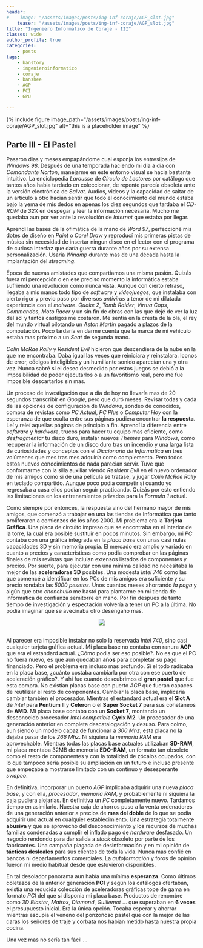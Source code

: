 ```yaml
---
header:
#    image: "/assets/images/posts/ing-inf-coraje/AGP_slot.jpg"
    teaser: "/assets/images/posts/ing-inf-coraje/AGP_slot.jpg"
title: "Ingeniero Informatico de Coraje - III"
classes: wide
author_profile: true
categories:
    - posts
tags: 
    - banstory
    - ingenieroinformatico
    - coraje
    - banshee
    - AGP
    - PCI
    - GPU
    
---
```


{% include figure image_path="/assets/images/posts/ing-inf-coraje/AGP_slot.jpg" alt="this is a placeholder image" %}

## Parte III - El Pastel

Pasaron dias y meses empapándome cual esponja los entresijos de *Windows 98*. Después de una temporada haciendo mi dia a dia con *Comandante Norton*, manejarme en este entorno visual se hacia bastante intuitivo. La enciclopedia *Larousse* de *Circulo de Lectores* por catálogo que tantos años habia tardado en coleccionar, de repente parecía obsoleta ante la versión electrónica de *Salvat*. Audios, videos y la capacidad de saltar de un artículo a otro hacian sentir que todo el conocimiento del mundo estaba bajo la yema de mis dedos en apenas los diez segundos que tardaba el *CD-ROM* de *32X* en despegar y leer la información necesaria. Mucho me quedaba aun por ver ante la revolución de *Internet* que estaba por llegar.

Aprendí las bases de la ofimática de la mano de *Word 97*, perfeccioné mis dotes de diseño en *Paint* o *Corel Draw* y reproducí mis primeras pistas de música sin necesidad de insertar ningun disco en el lector con el programa de curiosa interfaz que daría guerra durante años por su extensa personalización. Usaria *Winamp* durante mas de una década hasta la implantación del *streaming*.

Época de nuevas amistades que compartiamos una misma pasión. Quizás fuera mi percepción o en ese preciso momento la informática estaba sufriendo una revolución como nunca vista. Aunque con cierto retraso, llegaba a mis manos todo tipo de *software* y *videojuegos*, que instalaba con cierto rigor y previo paso por diversos *antivirus* a tenor de mi dilatada experiencia con el *malware*. *Quake 2*, *Tomb Raider*, *Virtua Cops*, *Commandos*, *Moto Racer* y un sin fin de obras con las que dejé de ver la luz del sol y tantos castigos me costaron. Me sentía en la cresta de la ola, el rey del mundo virtual pilotando un *Aston Martin* pagado a plazos de la computación. Poco tardaría en darme cuenta que la marca de mi vehículo estaba mas próximo a un *Seat* de segunda mano.

*Colin McRae Rally* y *Resident Evil* hicieron que descendiera de la nube en la que me encontraba. Daba igual las veces que reiniciara y reinstalara. Iconos de error, códigos inteligibles y un humillante sonido aparecían una y otra vez. Nunca sabré si el deseo desmedido por estos juegos se debió a la imposibilidad de poder ejecutarlos o a un favoritismo real, pero me fue imposible descartarlos sin mas. 

Un proceso de investigación que a dia de hoy no llevaría mas de 20 segundos transcribir en *Google*, pero que duró meses. Revisar todas y cada de las opciones de configuración de *Windows*, sondeo de conocidos, compra de revistas como *PC Actual*, *PC Plus* o *Computer Hoy* con la esperanza de que oculta entre sus páginas pudiera encontrar **la respuesta**. Leí y releí aquellas páginas de principio a fin. Aprendí la diferencia entre *software* y *hardware*, trucos para hacer tu equipo mas eficiente, como *desfragmentar* tu disco duro, instalar nuevos *Themes* para *Windows*, como recuperar la información de un disco duro tras un incendio y una larga lista de curiosidades y conceptos con el *Diccionario de Informática* en tres volúmenes que mes tras mes adquiría como complemento. Pero todos estos nuevos conocimientos de nada parecian servir. Tuve que conformarme con la silla auxiliar viendo *Resident Evil* en el nuevo ordenador de mis amigos como si de una película se tratase, y jugar *Colin McRae Rally* en teclado compartido. Aunque poco podia competir si cuando yo regresaba a casa ellos podían seguir practicando. Quizás por esto entiendo las limitaciones en los entrenamientos privados para la *Formula 1* actual.

Como siempre por entonces, la respuesta vino del hermano mayor de mis amigos, que comenzó a trabajar en una las tiendas de Informática que tanto proliferaron a comienzos de los años 2000. Mi problema era la **Tarjeta Gráfica**. Una placa de circuito impreso que se encontraba en el interior de la torre, la cual era posible sustituir en pocos minutos. Sin embargo, mi *PC* contaba con una gráfica integrada en la *placa base* con unas casi nulas capacidades 3D y sin memoria propia. El mercado era amplio y variado en cuanto a precios y características como podia comprobar en las páginas finales de mis revistas que incluian extensos listados de componentes y precios. Por suerte, para ejecutar con una mínima calidad no necesitaba la mejor de las **aceleradoras 3D** posibles. Una modesta *Intel 740* como las que comencé a identificar en los PCs de mis amigos era suficiente y su precio rondaba las *5000 pesetas*. Unos cuantos meses ahorrando *la paga* y algún que otro *chanchullo* me bastó para plantarme en mi tienda de informatica de confianza semitorre en mano. Por fin despues de tanto tiempo de investigación y espectación volvería a tener un PC a la última. No podia imaginar que se avecinaba otro desengaño mas.

<div style="text-align:center"><img src="../../../../assets/images/posts/ing-inf-coraje/AGP_slot.jpg" /></div>
<br/>

Al parecer era imposible instalar no solo la reservada *Intel 740*, sino casi cualquier tarjeta gráfica actual. Mi placa base no contaba con ranura **AGP** que era el estandard actual. ¿Cómo podia ser eso posible?. No es que el PC no fuera nuevo, es que aun quedaban **años** para completar su pago financiado. Pero el problema era incluso mas profundo. Si el todo radicaba en la placa base, ¿cuánto costaba cambiarla por otra con ese puerto de aceleración gráfico?. Y ahi fue cuando descubrimos el **gran pastel** que fue esta compra. No existian placas base con puerto *AGP* que fueran capaces de reutilizar el resto de componentes. Cambiar la placa base, implicaria cambiar tambien el procesador. Mientras el estandard actual era el **Slot A** de *Intel* para **Pentium II** y **Celeron** o el **Super Socket 7** para sus cohetáneos de **AMD**. Mi placa base contaba con un **Socket 7**, montando un desconocido procesador *Intel compatible* **Cyrix M2**. Un procesador de una generación anterior en completa descatalogación y desuso. Para colmo, aun siendo un modelo capaz de funcionar a *300 Mhz*, esta placa no la dejaba pasar de los *266 Mhz*. Ni siquiera la *memoria RAM* era aprovechable. Mientras todas las placas base actuales utilizaban **SD-RAM**, mi placa montaba 32MB de memoria **EDO-RAM**, un formato tan obsoleto como el resto de componentes y con la totalidad de zócalos ocupados, con lo que tampoco sería posible su ampliación en un futuro e incluso presente que empezaba a mostrarse limitado con un continuo y desesperante *swapeo*.

En definitiva, incorporar un puerto *AGP* implicaba adquirir una nueva *placa base*, y con ella, *procesador*, *memoria RAM*, y probablemente ni siquiera la caja pudiera alojarlas. En definitiva un *PC* completamente nuevo. Tardamos tiempo en asimilarlo. Nuestra caja de ahorros puso a la venta ordenadores de una generación anterior a precios de **mas del doble** de lo que se podia adquirir uno actual en cualquier establecimiento. Una estrategia totalmente **abusiva** y que se aprovechó del desconocimiento y los recursos de muchas familias condenadas a cumplir el inflado pago de *hardware* desfasado. Un negocio rendondo para dar salida a *stock* obsoleto por parte de los fabricantes. Una campaña plagada de desinformación y en mi opinión de **tácticas desleales** para sus clientes de toda la vida. Nunca mas confié en bancos ni departamentos comerciales. La *autoformación* y foros de opinión fueron mi medio habitual desde que estuvieron disponibles.

En tal desolador panorama aun había una mínima **esperanza**. Como últimos coletazos de la anterior generación **PCI** y según los catálogos ofertaban, existía una reducida colección de aceleradoras gráficas tope de gama en formato *PCI* del que si disponia mi placa base. Productos de renombre como *3D Blaster*, *Matrox*, *Diamond*, *Guillemot* ... que superaban en **6 veces** el presupuesto inicial. Era la única opción. Tocaba esperar y ahorrar mientras escupía el veneno del ponzoñoso pastel que con la mejor de las caras los señores de traje y corbata nos habian metido hasta nuestra propia cocina.

Una vez mas no sería tan fácil ...
